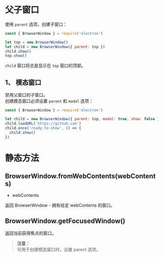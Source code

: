 # 父子窗口
使用 `parent` 选项，创建子窗口：  
```js
const { BrowserWindow } = require('electron')

let top = new BrowserWindow()
let child = new BrowserWindow({ parent: top })
child.show()
top.show()
```
`child` 窗口将总是显示在 `top` 窗口的顶部。  

## 1、 模态窗口
禁用父窗口的子窗口。  
创建模态窗口必须设置 `parent` 和 `modal` 选项：  
```js
const { BrowserWindow } = require('electron')

let child = new BrowserWindow({ parent: top, modal: true, show: false })
child.loadURL('https://github.com')
child.once('ready-to-show', () => {
  child.show()
})
```

# 静态方法
## BrowserWindow.fromWebContents(webContents)
* webContents

返回 BrowserWindow - 拥有给定 webContents 的窗口。

## BrowserWindow.getFocusedWindow()
返回当前获得焦点的窗口。  
>**注意：**  
>可用于创建模态窗口时，设置 parent 选项。  

